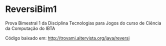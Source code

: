 # ReversiBim1
Prova Bimestral 1 da Disciplina Tecnologias para Jogos do curso de Ciência da Computação do IBTA


Código baixado em: http://trovami.altervista.org/java/reversi
